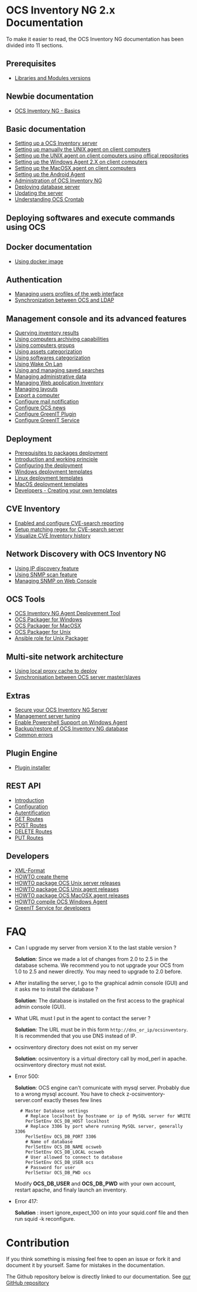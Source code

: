 # OCS Inventory NG 2.x Documentation

To make it easier to read, the OCS Inventory NG documentation has been divided into 11 sections.

## Prerequisites

* [Libraries and Modules versions](01.Prerequisites/Libraries-version.md)

## Newbie documentation

* [OCS Inventory NG - Basics](02.Newbie-documentation/OCS-Inventory-NG-Basics.md)

## Basic documentation

* [Setting up a OCS Inventory server](03.Basic-documentation/Setting-up-a-OCS-Inventory-Server.md)
* [Setting up manually the UNIX agent on client computers](03.Basic-documentation/Setting-up-the-UNIX-agent-manually-on-client-computers.md)
* [Setting up the UNIX agent on client computers using offical repositories](03.Basic-documentation/Setting-up-the-UNIX-agent-using-repository-on-client-computers.md)
* [Setting up the Windows Agent 2.X on client computers](03.Basic-documentation/Setting-up-the-Windows-Agent-2.x-on-client-computers.md)
* [Setting up the MacOSX agent on client computers](03.Basic-documentation/Setting-up-the-MacOSX-agent-on-client-computers.md)
* [Setting up the Android Agent](03.Basic-documentation/Setting-up-the-Android-Agent.md)
* [Administration of OCS Inventory NG](03.Basic-documentation/Administration-of-OCS-Inventory-NG.md)
* [Deploying database server](03.Basic-documentation/Deploying-database-server.md)
* [Updating the server](03.Basic-documentation/Updating-the-server.md)
* [Understanding OCS Crontab](03.Basic-documentation/Understanding-OCS-Crontab.md)

## Deploying softwares and execute commands using OCS

## Docker documentation

* [Using docker image](13.Docker-documentation/Using-the-docker-image.md)

## Authentication

* [Managing users profiles of the web interface](04.Management-console-and-its-advanced-features/Managing-users-profiles-of-the-web-interface.md)
* [Synchronization between OCS and LDAP](04.Management-console-and-its-advanced-features/Synchronization-between-OCS-and-LDAP.md)

## Management console and its advanced features

* [Querying inventory results](04.Management-console-and-its-advanced-features/Querying-inventory-results.md)
* [Using computers archiving capabilities](04.Management-console-and-its-advanced-features/Using-computers-archive-feature.md)
* [Using computers groups](04.Management-console-and-its-advanced-features/Using-computers-groups.md)
* [Using assets categorization](04.Management-console-and-its-advanced-features/Using-Assets-Categorization.md)
* [Using softwares categorization](04.Management-console-and-its-advanced-features/Using-Software-Categorization.md)
* [Using Wake On Lan](04.Management-console-and-its-advanced-features/Using-wake-on-lan-feature.md)
* [Using and managing saved searches](04.Management-console-and-its-advanced-features/Using-Saved-Searches.md)
* [Managing administrative data](04.Management-console-and-its-advanced-features/Managing-administrative-data.md)
* [Managing Web application Inventory](04.Management-console-and-its-advanced-features/Managing-SAAS-inventory.md)
* [Managing layouts](04.Management-console-and-its-advanced-features/Layout-management.md)
* [Export a computer](04.Management-console-and-its-advanced-features/Export-a-computer.md)
* [Configure mail notification](04.Management-console-and-its-advanced-features/Configure-mail-notification.md)
* [Configure OCS news](04.Management-console-and-its-advanced-features/Configure-OCS-news.md)
* [Configure GreenIT Plugin](04.Management-console-and-its-advanced-features/GreenIT-plugin-installation.md)
* [Configure GreenIT Service](04.Management-console-and-its-advanced-features/GreenIT-service-installation.md)

## Deployment

* [Prerequisites to packages deployment](05.Deployment/Prerequisites.md)
* [Introduction and working principle](05.Deployment/Introduction.md)
* [Configuring the deployment](05.Deployment/Configuration.md)
* [Windows deployment templates](05.Deployment/Windows/Summary.md)
* [Linux deployment templates](05.Deployment/Linux/Summary.md)
* [MacOS deployment templates](05.Deployment/Mac/Summary.md)
* [Developers - Creating your own templates](05.Deployment/Developers.md)

## CVE Inventory 

* [Enabled and configure CVE-search reporting](04.Management-console-and-its-advanced-features/CVE-Search-management.md)
* [Setup matching regex for CVE-search server](04.Management-console-and-its-advanced-features/CVE-Search-match-regex.md)
* [Visualize CVE Inventory history](04.Management-console-and-its-advanced-features/CVE-Search-visualize-history.md)

## Network Discovery with OCS Inventory NG

* [Using IP discovery feature](06.Network-Discovery-with-OCS-Inventory-NG/Using-IP-discovery-feature.md)
* [Using SNMP scan feature](06.Network-Discovery-with-OCS-Inventory-NG/Using-SNMP-scan-feature.md)
* [Managing SNMP on Web Console](06.Network-Discovery-with-OCS-Inventory-NG/Managing-and-using-SNMP-feature.md)

## OCS Tools

* [OCS Inventory NG Agent Deployement Tool](07.OCS-Tools/OCS-Inventory-NG-Agent-Deployement-Tool.md)
* [OCS Packager for Windows](07.OCS-Tools/OCS-Windows-Packager.md)
* [OCS Packager for MacOSX](07.OCS-Tools/OCS-MacOSX-Packager.md)
* [OCS Packager for Unix](07.OCS-Tools/OCS-Unix-Packager.md)
* [Ansible role for Unix Packager](07.OCS-Tools/OCS-Ansible-Role-for-Unix-Packager.md)

## Multi-site network architecture

* [Using local proxy cache to deploy](08.Multi-site-network-architecture/Using-local-proxy-cache-to-deploy.md)
* [Synchronisation between OCS server master/slaves](08.Multi-site-network-architecture/Synchronisation-between-OCS-server-master-slaves.md)

## Extras

* [Secure your OCS Inventory NG Server](09.Extras/Secure-your-OCS-Inventory-NG-Server.md)
* [Management server tuning](09.Extras/Management-server-tuning.md)
* [Enable Powershell Support on Windows Agent](09.Extras/Enable-Powershell-Support-on-Windows-Agent.md)
* [Backup/restore of OCS Inventory NG database ](09.Extras/Backup-restore-of-OCS-Inventory-NG-database.md)
* [Common errors](09.Extras/Common-errors.md)

## Plugin Engine

* [Plugin installer](10.Plugin-engine/Using-plugins-installer.md)

## REST API
* [Introduction](11.Rest-API/Introduction.md)
* [Configuration](11.Rest-API/Configuration.md)
* [Autentification](11.Rest-API/Authentification.md)
* [GET Routes](11.Rest-API/GET-Routes.md)
* [POST Routes](11.Rest-API/POST-Routes.md)
* [DELETE Routes](11.Rest-API/DELETE-Routes.md)
* [PUT Routes](11.Rest-API/PUT-Routes.md)

## Developers

* [XML-Format](12.Developers/XML-Format.md)
* [HOWTO create theme](12.Developers/HOWTO-create-theme.md)
* [HOWTO package OCS Unix server releases](12.Developers/HOWTO-package-OCS-Unix-server-releases.md)
* [HOWTO package OCS Unix agent releases](12.Developers/HOWTO-package-OCS-Unix-agent-releases.md)
* [HOWTO package OCS MacOSX agent releases](12.Developers/HOWTO-package-OCS-MacOSX-agent-releases.md)
* [HOWTO compile OCS Windows Agent](12.Developers/HOWTO-compile-OCS-Windows-Agent.md)
* [GreenIT Service for developers](12.Developers/GreenIT-service-developers.md)


# FAQ


* Can I upgrade my server from version X to the last stable version ?

    **Solution**: Since we made a lot of changes from 2.0 to 2.5 in the database schema. We recommend you to not upgrade your OCS from 1.0 to 2.5 and newer directly. You may need to upgrade to 2.0 before.

* After installing the server, I go to the graphical admin console (GUI) and it asks me to install the database ?

    **Solution**: The database is installed on the first access to the graphical admin console (GUI).

* What URL must I put in the agent to contact the server ?

    **Solution**: The URL must be in this form ``http://dns_or_ip/ocsinventory``. It is recommended that you use DNS instead of IP.

* ocsinventory directory does not exist on my server

    **Solution**: ocsinventory is a virtual directory call by mod_perl in apache. ocsinventory directory must not exist.

* Error 500:

    **Solution**: OCS engine can't comunicate with mysql server. Probably due to a wrong mysql account. You have to check z-ocsinventory-server.conf exactly theses few lines

        # Master Database settings
          # Replace localhost by hostname or ip of MySQL server for WRITE
          PerlSetEnv OCS_DB_HOST localhost
          # Replace 3306 by port where running MySQL server, generally 3306
          PerlSetEnv OCS_DB_PORT 3306
          # Name of database
          PerlSetEnv OCS_DB_NAME ocsweb
          PerlSetEnv OCS_DB_LOCAL ocsweb
          # User allowed to connect to database
          PerlSetEnv OCS_DB_USER ocs
          # Password for user
          PerlSetVar OCS_DB_PWD ocs

    Modify **OCS_DB_USER** and **OCS_DB_PWD** with your own account, restart apache, and finaly launch an inventory.

* Error 417:

    **Solution** : insert ignore_expect_100 on into your squid.conf file and then run squid -k reconfigure.


# Contribution

If you think something is missing feel free to open an issue or fork it and document it by yourself.
Same for mistakes in the documentation.

The Github repository below is directly linked to our documentation.
See [our GitHub repository](https://github.com/OCSInventory-NG/Wiki)
